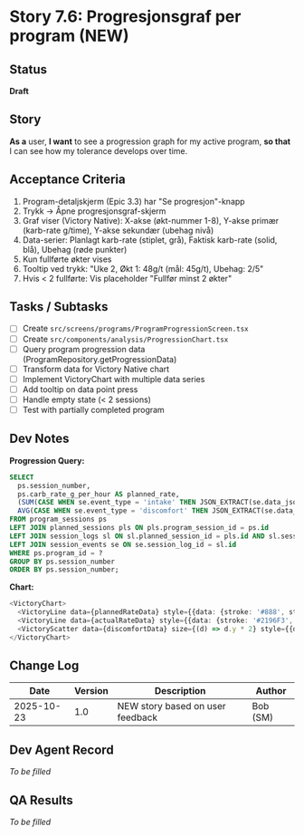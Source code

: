 # Story 7.6: Progresjonsgraf per program (NEW)

## Status
**Draft**

## Story
**As a** user, **I want** to see a progression graph for my active program, **so that** I can see how my tolerance develops over time.

## Acceptance Criteria
1. Program-detaljskjerm (Epic 3.3) har "Se progresjon"-knapp
2. Trykk → Åpne progresjonsgraf-skjerm
3. Graf viser (Victory Native): X-akse (økt-nummer 1-8), Y-akse primær (karb-rate g/time), Y-akse sekundær (ubehag nivå)
4. Data-serier: Planlagt karb-rate (stiplet, grå), Faktisk karb-rate (solid, blå), Ubehag (røde punkter)
5. Kun fullførte økter vises
6. Tooltip ved trykk: "Uke 2, Økt 1: 48g/t (mål: 45g/t), Ubehag: 2/5"
7. Hvis < 2 fullførte: Vis placeholder "Fullfør minst 2 økter"

## Tasks / Subtasks
- [ ] Create `src/screens/programs/ProgramProgressionScreen.tsx`
- [ ] Create `src/components/analysis/ProgressionChart.tsx`
- [ ] Query program progression data (ProgramRepository.getProgressionData)
- [ ] Transform data for Victory Native chart
- [ ] Implement VictoryChart with multiple data series
- [ ] Add tooltip on data point press
- [ ] Handle empty state (< 2 sessions)
- [ ] Test with partially completed program

## Dev Notes
**Progression Query:**
```sql
SELECT
  ps.session_number,
  ps.carb_rate_g_per_hour AS planned_rate,
  (SUM(CASE WHEN se.event_type = 'intake' THEN JSON_EXTRACT(se.data_json, '$.carbs_consumed') ELSE 0 END) / sl.duration_actual_minutes) * 60 AS actual_rate,
  AVG(CASE WHEN se.event_type = 'discomfort' THEN JSON_EXTRACT(se.data_json, '$.level') END) AS avg_discomfort
FROM program_sessions ps
LEFT JOIN planned_sessions pls ON pls.program_session_id = ps.id
LEFT JOIN session_logs sl ON sl.planned_session_id = pls.id AND sl.session_status = 'completed'
LEFT JOIN session_events se ON se.session_log_id = sl.id
WHERE ps.program_id = ?
GROUP BY ps.session_number
ORDER BY ps.session_number;
```

**Chart:**
```typescript
<VictoryChart>
  <VictoryLine data={plannedRateData} style={{data: {stroke: '#888', strokeDasharray: '4,4'}}} />
  <VictoryLine data={actualRateData} style={{data: {stroke: '#2196F3', strokeWidth: 2}}} />
  <VictoryScatter data={discomfortData} size={(d) => d.y * 2} style={{data: {fill: '#D32F2F'}}} />
</VictoryChart>
```

## Change Log
| Date | Version | Description | Author |
|------|---------|-------------|--------|
| 2025-10-23 | 1.0 | NEW story based on user feedback | Bob (SM) |

## Dev Agent Record
*To be filled*

## QA Results
*To be filled*

